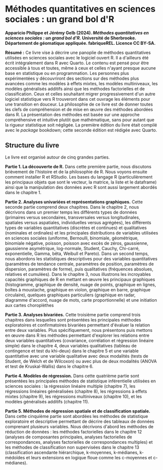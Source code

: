 # Méthodes quantitatives en sciences sociales : un grand bol d'R

**Apparicio Philippe et Jérémy Gelb (2024). *Méthodes quantitatives en sciences sociales : un grand bol d'R.* Université de Sherbrooke. Département de géomatique appliquée. fabriqueREL. Licence CC BY-SA.**

**Résumé :** Ce livre vise à décrire une panoplie de méthodes quantitatives utilisées en sciences sociales avec le logiciel ouvert R. Il a d'ailleurs été écrit intégralement dans R avec Quarto. Le contenu est pensé pour être accessible à tous et toutes, même à ceux et celles n'ayant presque aucune base en statistique ou en programmation. Les personnes plus expérimentées y découvriront des sections sur des méthodes plus avancées comme les modèles à effets mixtes, les modèles multiniveaux, les modèles généralisés additifs ainsi que les méthodes factorielles et de classification. Ceux et celles souhaitant migrer progressivement d'un autre logiciel statistique vers R trouveront dans cet ouvrage les éléments pour une transition en douceur. La philosophie de ce livre est de donner toutes les clefs de compréhension et de mise en œuvre des méthodes abordées dans R. La présentation des méthodes est basée sur une approche compréhensive et intuitive plutôt que mathématique, sans pour autant que la rigueur statistique soit négligée. La première édition du livre était compilé avec le *package* bookdown; cette seconde édition est rédigée avec Quarto.

## Structure du livre

Le livre est organisé autour de cinq grandes parties.

**Partie 1. La découverte de R.** Dans cette première partie, nous discutons brièvement de l'histoire et de la philosophie de R. Nous voyons ensuite comment installer R et RStudio. Les bases du langage R (particulièrement les principaux objets que sont le vecteur, la matrice, la liste et le dataframe) ainsi que la manipulation des données avec R sont aussi largement abordés dans le chapitre 1.

**Partie 2. Analyses univariées et représentations graphiques.** Cette seconde partie comprend deux chapitres. Dans le chapitre 2, nous décrivons dans un premier temps les différents types de données (primaires versus secondaires, transversales versus longitudinales, spatiales versus aspatiales, individuelles versus agrégées), les différents types de variables quantitatives (discrètes et continues) et qualitatives (nominales et ordinales) et les principales distributions de variables utilisées en sciences sociales (uniforme, Bernoulli, binomiale, géométrique, binomiale négative, poisson, poisson avec excès de zéros, gaussienne, gaussienne asymétrique, log-normale, Student, Cauchy, Chi-carré, exponentielle, Gamma, bêta, Weibull et Pareto). Dans un second temps, nous abordons les statistiques descriptives pour des variables quantitatives (paramètres de tendance centrale, paramètres de position, paramètres de dispersion, paramètres de forme), puis qualitatives (fréquences absolues, relatives et cumulées). Dans le chapitre 3, nous illustrons les incroyables capacités graphiques de R en mettant en œuvre les principaux graphiques (histogramme, graphique de densité, nuage de points, graphique en lignes, boîtes à moustache, graphique en violon, graphique en barre, graphique circulaire), quelques graphiques particuliers (graphique en radar, diagramme d'accord, nuage de mots, carte proportionnelle) et une initiation aux cartes choroplèthes

**Partie 3. Analyses bivariées.** Cette troisième partie comprend trois chapitres dans lesquelles sont présentées les principales méthodes exploratoires et confirmatoires bivariées permettant d'évaluer la relation entre deux variables. Plus spécifiquement, nous présentons puis mettons en œuvre dans R les méthodes permettant d'explorer les relations entre deux variables quantitatives (covariance, corrélation et régression linéaire simple) dans le chapitre 4, deux variables qualitatives (tableau de contingence et test du khi-deux) dans le chapitre 5 et une variable quantitative avec une variable qualitative avec deux modalités (tests de Student, de Welch et de Wilcoxon) ou avec plus de deux modalités (ANOVA et test de Kruskal-Wallis) dans le chapitre 6.

**Partie 4. Modèles de régression.** Dans cette quatrième partie sont présentées les principales méthodes de statistique inférentielle utilisées en sciences sociales : la régression linéaire multiple (chapitre 7), les régressions linéaires généralisées (chapitre 8), les régressions à effets mixtes (chapitre 9), les régressions multiniveaux (chapitre 10), et les modèles généralisés additifs (chapitre 11).

**Partie 5. Méthodes de régression spatiale et de classification spatiale.** Dans cette cinquième partie sont abordées les méthodes de statistique exploratoire et descriptive permettant de décrire des tableaux de données comprenant plusieurs variables. Nous décrivons d'abord les méthodes de réduction de données : les méthodes factorielles dans le chapitre 12 (analyses de composantes principales, analyses factorielles de correspondances, analyses factorielles de correspondances multiples) et les méthodes de classification non supervisées dans le chapitre 13 (classification ascendante hiérarchique, k-moyennes, k-médianes, k-médoïdes et leurs extensions en logique floue comme les c-moyennes et c-médianes).
